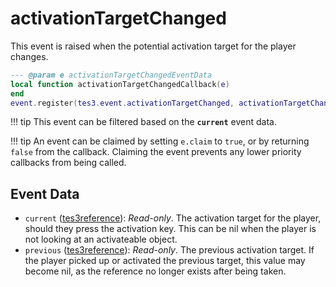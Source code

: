<!---
	This file is autogenerated. Do not edit this file manually. Your changes will be ignored.
	More information: https://github.com/MWSE/MWSE/tree/master/docs
-->

# activationTargetChanged

This event is raised when the potential activation target for the player changes.

```lua
--- @param e activationTargetChangedEventData
local function activationTargetChangedCallback(e)
end
event.register(tes3.event.activationTargetChanged, activationTargetChangedCallback)
```

!!! tip
	This event can be filtered based on the **`current`** event data.

!!! tip
	An event can be claimed by setting `e.claim` to `true`, or by returning `false` from the callback. Claiming the event prevents any lower priority callbacks from being called.

## Event Data

* `current` ([tes3reference](../../types/tes3reference)): *Read-only*. The activation target for the player, should they press the activation key. This can be nil when the player is not looking at an activateable object.
* `previous` ([tes3reference](../../types/tes3reference)): *Read-only*. The previous activation target. If the player picked up or activated the previous target, this value may become nil, as the reference no longer exists after being taken.

